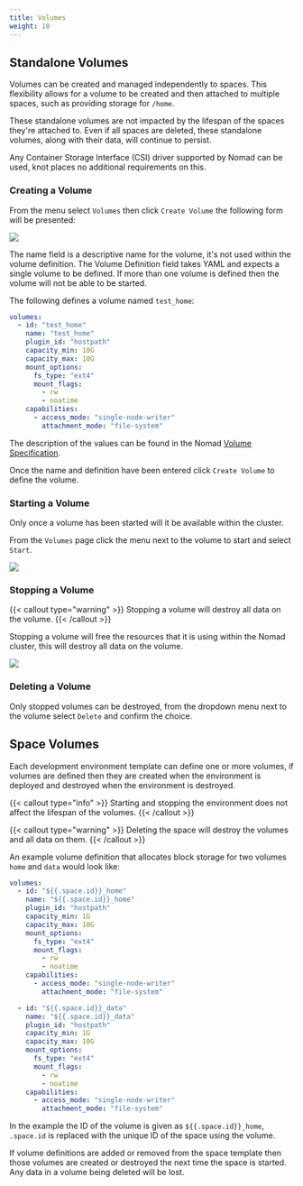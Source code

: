 ```yaml
---
title: Volumes
weight: 10
---
```


## Standalone Volumes

Volumes can be created and managed independently to spaces. This flexibility allows for a volume to be created and then attached to multiple spaces, such as providing storage for `/home`.

These standalone volumes are not impacted by the lifespan of the spaces they're attached to. Even if all spaces are deleted, these standalone volumes, along with their data, will continue to persist.

Any Container Storage Interface (CSI) driver supported by Nomad can be used, knot places no additional requirements on this.

### Creating a Volume

From the menu select `Volumes` then click `Create Volume` the following form will be presented:

![](/docs/administration/create-volume.webp)

The name field is a descriptive name for the volume, it's not used within the volume definition. The Volume Definition field takes YAML and expects a single volume to be defined. If more than one volume is defined then the volume will not be able to be started.

The following defines a volume named `test_home`:

```yaml
volumes:
  - id: "test_home"
    name: "test_home"
    plugin_id: "hostpath"
    capacity_min: 10G
    capacity_max: 10G
    mount_options:
      fs_type: "ext4"
      mount_flags:
        - rw
        - noatime
    capabilities:
      - access_mode: "single-node-writer"
        attachment_mode: "file-system"
```

The description of the values can be found in the Nomad [Volume Specification](https://developer.hashicorp.com/nomad/docs/other-specifications/volume).

Once the name and definition have been entered click `Create Volume` to define the volume.

### Starting a Volume

Only once a volume has been started will it be available within the cluster.

From the `Volumes` page click the menu next to the volume to start and select `Start`.

![](/docs/administration/start-volume.webp)

### Stopping a Volume

{{< callout type="warning" >}}
  Stopping a volume will destroy all data on the volume.
{{< /callout >}}

Stopping a volume will free the resources that it is using within the Nomad cluster, this will destroy all data on the volume.

![](/docs/administration/stop-volume.webp)

### Deleting a Volume

Only stopped volumes can be destroyed, from the dropdown menu next to the volume select `Delete` and confirm the choice.

## Space Volumes

Each development environment template can define one or more volumes, if volumes are defined then they are created when the environment is deployed and destroyed when the environment is destroyed.

{{< callout type="info" >}}
  Starting and stopping the environment does not affect the lifespan of the volumes.
{{< /callout >}}

{{< callout type="warning" >}}
  Deleting the space will destroy the volumes and all data on them.
{{< /callout >}}

An example volume definition that allocates block storage for two volumes `home` and `data` would look like:

```yaml
volumes:
  - id: "${{.space.id}}_home"
    name: "${{.space.id}}_home"
    plugin_id: "hostpath"
    capacity_min: 1G
    capacity_max: 10G
    mount_options:
      fs_type: "ext4"
      mount_flags:
        - rw
        - noatime
    capabilities:
      - access_mode: "single-node-writer"
        attachment_mode: "file-system"

  - id: "${{.space.id}}_data"
    name: "${{.space.id}}_data"
    plugin_id: "hostpath"
    capacity_min: 1G
    capacity_max: 10G
    mount_options:
      fs_type: "ext4"
      mount_flags:
        - rw
        - noatime
    capabilities:
      - access_mode: "single-node-writer"
        attachment_mode: "file-system"
```

In the example the ID of the volume is given as `${{.space.id}}_home`, `.space.id` is replaced with the unique ID of the space using the volume.

If volume definitions are added or removed from the space template then those volumes are created or destroyed the next time the space is started. Any data in a volume being deleted will be lost.

